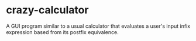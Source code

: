 # crazy-calculator
A GUI program similar to a usual calculator that evaluates a user's input infix expression based from its postfix equivalence.
